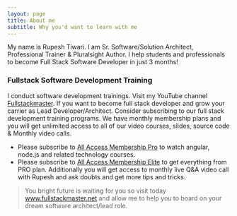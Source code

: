 ```yaml
---
layout: page
title: About me
subtitle: Why you'd want to learn with me
---
```


My name is Rupesh Tiwari. I am Sr. Software/Solution Architect, Professional Trainer & Pluralsight Author. I help students and professionals to become Full Stack Software Developer in just 3 months!

### Fullstack Software Development Training

I conduct software development trainings. Visit my YouTube channel [Fullstackmaster](https://youtube.com/fullstackmaster). If you want to become full stack developer and grow your carrier as Lead Developer/Architect. Consider subscribing to our full stack development training programs. We have monthly membership plans and you will get unlimited access to all of our video courses, slides, source code & Monthly video calls.

- Please subscribe to [All Access Membership Pro](www.fullstackmaster.net/pro) to watch angular, node.js and related technology courses.
- Please subscribe to [All Access Membership Elite](www.fullstackmaster.net/elite) to get everything from PRO plan. Additionally you will get access to monthly live Q&A video call with Rupesh and ask doubts and get more tips and tricks.

> You bright future is waiting for you so visit today www.fullstackmaster.net and allow me to help you to board on your dream software architect/lead role.
